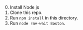 0. Install Node.js
1. Clone this repo.
2. Run `npm install` in this directory.
3. Run `node rmv-wait Boston`.

